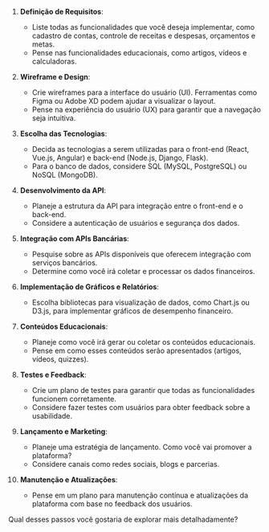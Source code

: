 1. **Definição de Requisitos**:
   - Liste todas as funcionalidades que você deseja implementar, como cadastro de contas, controle de receitas e despesas, orçamentos e metas.
   - Pense nas funcionalidades educacionais, como artigos, vídeos e calculadoras.

2. **Wireframe e Design**:
   - Crie wireframes para a interface do usuário (UI). Ferramentas como Figma ou Adobe XD podem ajudar a visualizar o layout.
   - Pense na experiência do usuário (UX) para garantir que a navegação seja intuitiva.

3. **Escolha das Tecnologias**:
   - Decida as tecnologias a serem utilizadas para o front-end (React, Vue.js, Angular) e back-end (Node.js, Django, Flask).
   - Para o banco de dados, considere SQL (MySQL, PostgreSQL) ou NoSQL (MongoDB).

4. **Desenvolvimento da API**:
   - Planeje a estrutura da API para integração entre o front-end e o back-end.
   - Considere a autenticação de usuários e segurança dos dados.

5. **Integração com APIs Bancárias**:
   - Pesquise sobre as APIs disponíveis que oferecem integração com serviços bancários.
   - Determine como você irá coletar e processar os dados financeiros.

6. **Implementação de Gráficos e Relatórios**:
   - Escolha bibliotecas para visualização de dados, como Chart.js ou D3.js, para implementar gráficos de desempenho financeiro.

7. **Conteúdos Educacionais**:
   - Planeje como você irá gerar ou coletar os conteúdos educacionais.
   - Pense em como esses conteúdos serão apresentados (artigos, vídeos, quizzes).

8. **Testes e Feedback**:
   - Crie um plano de testes para garantir que todas as funcionalidades funcionem corretamente.
   - Considere fazer testes com usuários para obter feedback sobre a usabilidade.

9. **Lançamento e Marketing**:
   - Planeje uma estratégia de lançamento. Como você vai promover a plataforma?
   - Considere canais como redes sociais, blogs e parcerias.

10. **Manutenção e Atualizações**:
    - Pense em um plano para manutenção contínua e atualizações da plataforma com base no feedback dos usuários.

Qual desses passos você gostaria de explorar mais detalhadamente?
